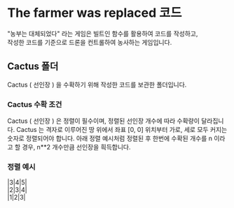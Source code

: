 # The farmer was replaced 코드

"농부는 대체되었다" 라는 게임은 빌트인 함수를 활용하여 코드를 작성하고,  
작성한 코드를 기준으로 드론을 컨트롤하여 농사하는 게임입니다.

## Cactus 폴더

Cactus ( 선인장 ) 을 수확하기 위해 작성한 코드를 보관한 폴더입니다.

### Cactus 수확 조건

Cactus ( 선인장 ) 은 정렬이 필수이며, 정렬된 선인장 개수에 따라 수확량이 달라집니다.
Cactus 는 격자로 이루어진 땅 위에서 좌표 [0, 0] 위치부터 가로, 세로 모두 커지는 숫자로 정렬되어야 합니다.
아래 정렬 예시처럼 정렬된 후 한번에 수확된 개수를 n 이라고 할 경우, n\*\*2 개수만큼 선인장을 흭득합니다.

### 정렬 예시

|3|4|5|  
|2|3|4|  
|1|2|3|
